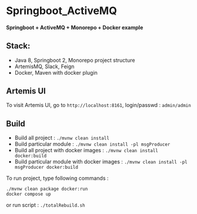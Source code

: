 # Springboot_ActiveMQ
#### Springboot + ActiveMQ + Monorepo + Docker example

## Stack:

- Java 8, Springboot 2, Monorepo project structure
- ArtemisMQ, Slack, Feign
- Docker, Maven with docker plugin

## Artemis UI

To visit Artemis UI, go to `http://localhost:8161`, login/passwd : `admin/admin`

## Build

- Build all project : `./mvnw clean install`
- Build particular module : `./mvnw clean install -pl msgProducer`
- Build all project with docker images : `./mvnw clean install docker:build`
- Build particular module with docker images : `./mvnw clean install -pl msgProducer docker:build`

To run project, type following commands :

```
./mvnw clean package docker:run
docker compose up
```

or run script : `./totalRebuild.sh`
